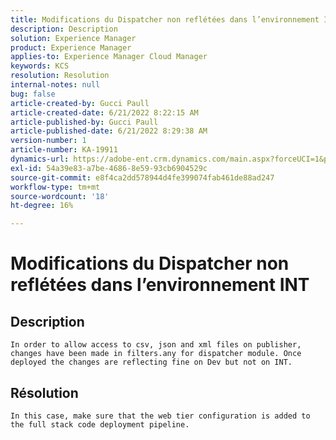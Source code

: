 ```yaml
---
title: Modifications du Dispatcher non reflétées dans l’environnement INT
description: Description
solution: Experience Manager
product: Experience Manager
applies-to: Experience Manager Cloud Manager
keywords: KCS
resolution: Resolution
internal-notes: null
bug: false
article-created-by: Gucci Paull
article-created-date: 6/21/2022 8:22:15 AM
article-published-by: Gucci Paull
article-published-date: 6/21/2022 8:29:38 AM
version-number: 1
article-number: KA-19911
dynamics-url: https://adobe-ent.crm.dynamics.com/main.aspx?forceUCI=1&pagetype=entityrecord&etn=knowledgearticle&id=0a385a3e-3bf1-ec11-bb3d-6045bd015716
exl-id: 54a39e83-a7be-4686-8e59-93cb6904529c
source-git-commit: e8f4ca2dd578944d4fe399074fab461de88ad247
workflow-type: tm+mt
source-wordcount: '18'
ht-degree: 16%

---
```


# Modifications du Dispatcher non reflétées dans l’environnement INT

## Description


`In order to allow access to csv, json and xml files on publisher, changes have been made in filters.any for dispatcher module. Once deployed the changes are reflecting fine on Dev but not on INT.`


## Résolution


`In this case, make sure that the web tier configuration is added to the full stack code deployment pipeline.`
